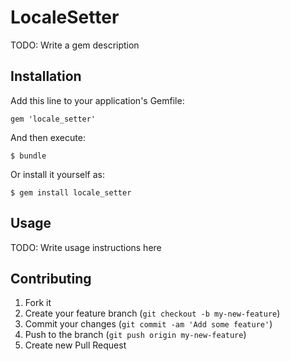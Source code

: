 # LocaleSetter

TODO: Write a gem description

## Installation

Add this line to your application's Gemfile:

    gem 'locale_setter'

And then execute:

    $ bundle

Or install it yourself as:

    $ gem install locale_setter

## Usage

TODO: Write usage instructions here

## Contributing

1. Fork it
2. Create your feature branch (`git checkout -b my-new-feature`)
3. Commit your changes (`git commit -am 'Add some feature'`)
4. Push to the branch (`git push origin my-new-feature`)
5. Create new Pull Request
